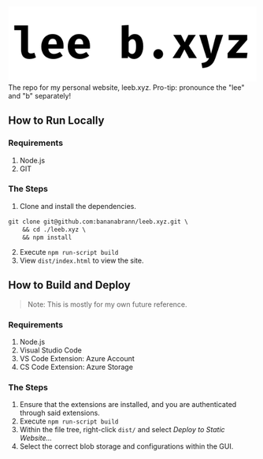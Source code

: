 ![Logo of leeb.xyz](/screenshots/title.png?raw=true)
The repo for my personal website, leeb.xyz. Pro-tip: pronounce the "lee" and "b" separately!

## How to Run Locally
### Requirements
1. Node.js
1. GIT

### The Steps
1. Clone and install the dependencies.
```
git clone git@github.com:bananabrann/leeb.xyz.git \
    && cd ./leeb.xyz \
    && npm install
```
2. Execute `npm run-script build`
3. View `dist/index.html` to view the site.

## How to Build and Deploy
> Note: This is mostly for my own future reference. 

### Requirements
1. Node.js
1. Visual Studio Code
1. VS Code Extension: Azure Account
1. CS Code Extension: Azure Storage

### The Steps
1. Ensure that the extensions are installed, and you are authenticated through said extensions.
1. Execute `npm run-script build`
1. Within the file tree, right-click `dist/` and select _Deploy to Static Website..._
1. Select the correct blob storage and configurations within the GUI.